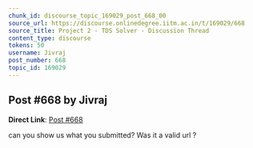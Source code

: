 ```yaml
---
chunk_id: discourse_topic_169029_post_668_00
source_url: https://discourse.onlinedegree.iitm.ac.in/t/169029/668
source_title: Project 2 - TDS Solver - Discussion Thread
content_type: discourse
tokens: 50
username: Jivraj
post_number: 668
topic_id: 169029
---
```


## Post #668 by Jivraj

**Direct Link**: [Post #668](https://discourse.onlinedegree.iitm.ac.in/t/169029/668)

can you show us what you submitted? Was it a valid url ?

